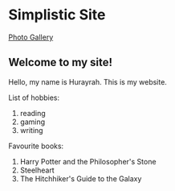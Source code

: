 # Simplistic Site

[Photo Gallery](photogallery)

## Welcome to my site!

Hello, my name is Hurayrah. This is my website.

List of hobbies:
1. reading
2. gaming
3. writing

Favourite books:
1. Harry Potter and the Philosopher's Stone
2. Steelheart
3. The Hitchhiker's Guide to the Galaxy
